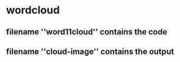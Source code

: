 # wordcloud
## filename ''word11cloud'' contains the code
## filename ''cloud-image'' contains the output

